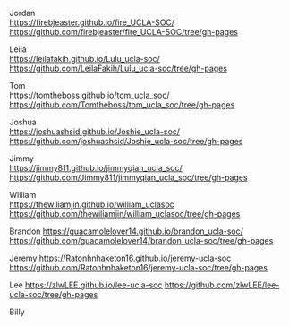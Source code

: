 Jordan  
https://firebjeaster.github.io/fire_UCLA-SOC/  
https://github.com/firebjeaster/fire_UCLA-SOC/tree/gh-pages  

Leila  
https://leilafakih.github.io/Lulu_ucla-soc/  
https://github.com/LeilaFakih/Lulu_ucla-soc/tree/gh-pages   

Tom  
https://tomtheboss.github.io/tom_ucla_soc/  
https://github.com/Tomtheboss/tom_ucla_soc/tree/gh-pages  

Joshua  
https://joshuashsid.github.io/Joshie_ucla-soc/  
https://github.com/joshuashsid/Joshie_ucla-soc/tree/gh-pages  

Jimmy  
https://jimmy811.github.io/jimmyqian_ucla_soc/  
https://github.com/Jimmy811/jimmyqian_ucla_soc/tree/gh-pages   

William   
https://thewiliamjin.github.io/william_uclasoc  
https://github.com/thewiliamjin/william_uclasoc/tree/gh-pages   

Brandon
https://guacamolelover14.github.io/brandon_ucla-soc/  
https://github.com/guacamolelover14/brandon_ucla-soc/tree/gh-pages   

Jeremy
https://Ratonhnhaketon16.github.io/jeremy-ucla-soc  
https://github.com/Ratonhnhaketon16/jeremy-ucla-soc/tree/gh-pages    

Lee
https://zlwLEE.github.io/lee-ucla-soc
https://github.com/zlwLEE/lee-ucla-soc/tree/gh-pages   

Billy
